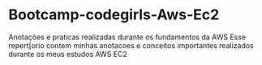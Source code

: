 # Bootcamp-codegirls-Aws-Ec2
Anotações e praticas realizadas durante os fundamentos da AWS
Esse repert[orio contem minhas anotacoes e conceitos importantes realizados durante os meus estudos AWS EC2
